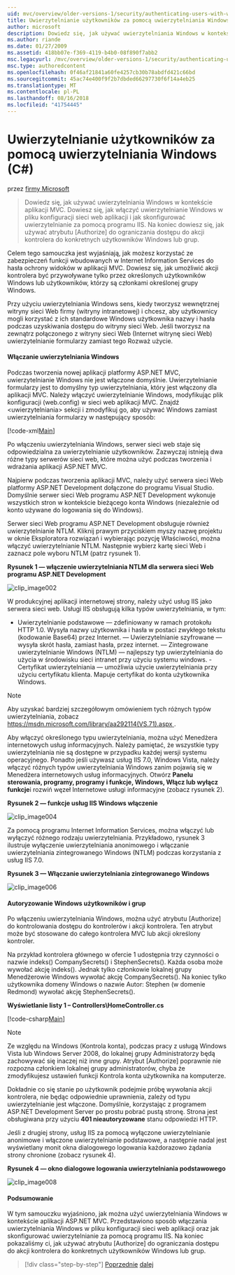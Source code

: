 ```yaml
---
uid: mvc/overview/older-versions-1/security/authenticating-users-with-windows-authentication-cs
title: Uwierzytelnianie użytkowników za pomocą uwierzytelniania Windows (C#) | Dokumentacja firmy Microsoft
author: microsoft
description: Dowiedz się, jak używać uwierzytelniania Windows w kontekście aplikacji MVC. Dowiesz się, jak włączyć uwierzytelnianie Windows w ramach Twojej aplikacji sieci web co...
ms.author: riande
ms.date: 01/27/2009
ms.assetid: 418bb07e-f369-4119-b4b0-08f890f7abb2
msc.legacyurl: /mvc/overview/older-versions-1/security/authenticating-users-with-windows-authentication-cs
msc.type: authoredcontent
ms.openlocfilehash: 0f46af21841a60fe4257cb30b78abdfd421c66bd
ms.sourcegitcommit: 45ac74e400f9f2b7dbded66297730f6f14a4eb25
ms.translationtype: MT
ms.contentlocale: pl-PL
ms.lasthandoff: 08/16/2018
ms.locfileid: "41754445"
---
```

<a name="authenticating-users-with-windows-authentication-c"></a>Uwierzytelnianie użytkowników za pomocą uwierzytelniania Windows (C#)
====================
przez [firmy Microsoft](https://github.com/microsoft)

> Dowiedz się, jak używać uwierzytelniania Windows w kontekście aplikacji MVC. Dowiesz się, jak włączyć uwierzytelnianie Windows w pliku konfiguracji sieci web aplikacji i jak skonfigurować uwierzytelnianie za pomocą programu IIS. Na koniec dowiesz się, jak używać atrybutu [Authorize] do ograniczania dostępu do akcji kontrolera do konkretnych użytkowników Windows lub grup.


Celem tego samouczka jest wyjaśniają, jak możesz korzystać ze zabezpieczeń funkcji wbudowanych w Internet Information Services do hasła ochrony widoków w aplikacji MVC. Dowiesz się, jak umożliwić akcji kontrolera być przywoływane tylko przez określonych użytkowników Windows lub użytkowników, którzy są członkami określonej grupy Windows.

Przy użyciu uwierzytelniania Windows sens, kiedy tworzysz wewnętrznej witryny sieci Web firmy (witryny intranetowej) i chcesz, aby użytkownicy mogli korzystać z ich standardowe Windows użytkownika nazwy i hasła podczas uzyskiwania dostępu do witryny sieci Web. Jeśli tworzysz na zewnątrz połączonego z witryny sieci Web (Internet witrynę sieci Web) uwierzytelnianie formularzy zamiast tego Rozważ użycie.

#### <a name="enabling-windows-authentication"></a>Włączanie uwierzytelniania Windows

Podczas tworzenia nowej aplikacji platformy ASP.NET MVC, uwierzytelnianie Windows nie jest włączone domyślnie. Uwierzytelnianie formularzy jest to domyślny typ uwierzytelniania, który jest włączony dla aplikacji MVC. Należy włączyć uwierzytelnianie Windows, modyfikując plik konfiguracji (web.config) w sieci web aplikacji MVC. Znajdź &lt;uwierzytelniania&gt; sekcji i zmodyfikuj go, aby używać Windows zamiast uwierzytelniania formularzy w następujący sposób:

[!code-xml[Main](authenticating-users-with-windows-authentication-cs/samples/sample1.xml)]

Po włączeniu uwierzytelniania Windows, serwer sieci web staje się odpowiedzialna za uwierzytelnianie użytkowników. Zazwyczaj istnieją dwa różne typy serwerów sieci web, które można użyć podczas tworzenia i wdrażania aplikacji ASP.NET MVC.

Najpierw podczas tworzenia aplikacji MVC, należy użyć serwera sieci Web platformy ASP.NET Development dołączone do programu Visual Studio. Domyślnie serwer sieci Web programu ASP.NET Development wykonuje wszystkich stron w kontekście bieżącego konta Windows (niezależnie od konto używane do logowania się do Windows).

Serwer sieci Web programu ASP.NET Development obsługuje również uwierzytelnianie NTLM. Kliknij prawym przyciskiem myszy nazwę projektu w oknie Eksploratora rozwiązań i wybierając pozycję Właściwości, można włączyć uwierzytelnianie NTLM. Następnie wybierz kartę sieci Web i zaznacz pole wyboru NTLM (patrz rysunek 1).

**Rysunek 1 — włączenie uwierzytelniania NTLM dla serwera sieci Web programu ASP.NET Development**

![clip_image002](authenticating-users-with-windows-authentication-cs/_static/image1.jpg)

W produkcyjnej aplikacji internetowej strony, należy użyć usług IIS jako serwera sieci web. Usługi IIS obsługują kilka typów uwierzytelniania, w tym:

- Uwierzytelnianie podstawowe — zdefiniowany w ramach protokołu HTTP 1.0. Wysyła nazwy użytkownika i hasła w postaci zwykłego tekstu (kodowanie Base64) przez Internet. — Uwierzytelnianie szyfrowane — wysyła skrót hasła, zamiast hasła, przez internet. — Zintegrowane uwierzytelnianie Windows (NTLM) — najlepszy typ uwierzytelniania do użycia w środowisku sieci intranet przy użyciu systemu windows. -Certyfikat uwierzytelniania — umożliwia użycie uwierzytelniania przy użyciu certyfikatu klienta. Mapuje certyfikat do konta użytkownika Windows.

> [!NOTE] 
> 
> Aby uzyskać bardziej szczegółowym omówieniem tych różnych typów uwierzytelniania, zobacz [ https://msdn.microsoft.com/library/aa292114(VS.71).aspx ](https://msdn.microsoft.com/library/aa292114(VS.71).aspx).


Aby włączyć określonego typu uwierzytelniania, można użyć Menedżera internetowych usług informacyjnych. Należy pamiętać, że wszystkie typy uwierzytelniania nie są dostępne w przypadku każdej wersji systemu operacyjnego. Ponadto jeśli używasz usług IIS 7.0, Windows Vista, należy włączyć różnych typów uwierzytelniania Windows zanim pojawią się w Menedżera internetowych usług informacyjnych. Otwórz **Panelu sterowania, programy, programy i funkcje, Windows, Włącz lub wyłącz funkcje**i rozwiń węzeł Internetowe usługi informacyjne (zobacz rysunek 2).

**Rysunek 2 — funkcje usług IIS Windows włączenie**

![clip_image004](authenticating-users-with-windows-authentication-cs/_static/image2.jpg)

Za pomocą programu Internet Information Services, można włączyć lub wyłączyć różnego rodzaju uwierzytelniania. Przykładowo, rysunek 3 ilustruje wyłączenie uwierzytelniania anonimowego i włączanie uwierzytelniania zintegrowanego Windows (NTLM) podczas korzystania z usług IIS 7.0.

**Rysunek 3 — Włączanie uwierzytelniania zintegrowanego Windows**

![clip_image006](authenticating-users-with-windows-authentication-cs/_static/image3.jpg)

#### <a name="authorizing-windows-users-and-groups"></a>Autoryzowanie Windows użytkowników i grup

Po włączeniu uwierzytelniania Windows, można użyć atrybutu [Authorize] do kontrolowania dostępu do kontrolerów i akcji kontrolera. Ten atrybut może być stosowane do całego kontrolera MVC lub akcji określony kontroler.

Na przykład kontrolera głównego w ofercie 1 udostępnia trzy czynności o nazwie indeks() CompanySecrets() i StephenSecrets(). Każda osoba może wywołać akcję indeks(). Jednak tylko członkowie lokalnej grupy Menedżerowie Windows wywołać akcję CompanySecrets(). Na koniec tylko użytkownika domeny Windows o nazwie Autor: Stephen (w domenie Redmond) wywołać akcję StephenSecrets().

**Wyświetlanie listy 1 – Controllers\HomeController.cs**

[!code-csharp[Main](authenticating-users-with-windows-authentication-cs/samples/sample2.cs)]

> [!NOTE] 
> 
> Ze względu na Windows (Kontrola konta), podczas pracy z usługą Windows Vista lub Windows Server 2008, do lokalnej grupy Administratorzy będą zachowywać się inaczej niż inne grupy. Atrybut [Authorize] poprawnie nie rozpozna członkiem lokalnej grupy administratorów, chyba że zmodyfikujesz ustawień funkcji Kontrola konta użytkownika na komputerze.


Dokładnie co się stanie po użytkownik podejmie próbę wywołania akcji kontrolera, nie będąc odpowiednie uprawnienia, zależy od typu uwierzytelnianie jest włączone. Domyślnie, korzystając z programem ASP.NET Development Server po prostu pobrać pustą stronę. Strona jest obsługiwana przy użyciu **401 nieautoryzowane** stanu odpowiedzi HTTP.

Jeśli z drugiej strony, usług IIS za pomocą wyłączone uwierzytelnianie anonimowe i włączone uwierzytelnianie podstawowe, a następnie nadal jest wyświetlany monit okna dialogowego logowania każdorazowo żądania strony chronione (zobacz rysunek 4).

**Rysunek 4 — okno dialogowe logowania uwierzytelniania podstawowego**

![clip_image008](authenticating-users-with-windows-authentication-cs/_static/image4.jpg)

#### <a name="summary"></a>Podsumowanie

W tym samouczku wyjaśniono, jak można użyć uwierzytelniania Windows w kontekście aplikacji ASP.NET MVC. Przedstawiono sposób włączania uwierzytelniania Windows w pliku konfiguracji sieci web aplikacji oraz jak skonfigurować uwierzytelnianie za pomocą programu IIS. Na koniec pokazaliśmy ci, jak używać atrybutu [Authorize] do ograniczania dostępu do akcji kontrolera do konkretnych użytkowników Windows lub grup.

> [!div class="step-by-step"]
> [Poprzednie](authenticating-users-with-forms-authentication-cs.md)
> [dalej](preventing-javascript-injection-attacks-cs.md)
